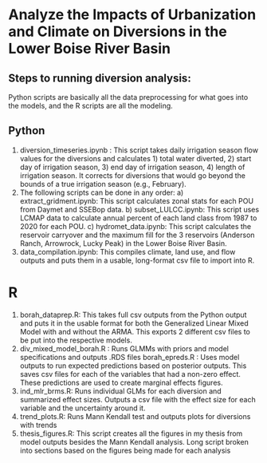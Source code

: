 # **Analyze the Impacts of Urbanization and Climate on Diversions in the Lower Boise River Basin**

## Steps to running diversion analysis: 

Python scripts are basically all the data preprocessing for what goes into the models, and the R scripts are all the modeling. 

## Python 

1) diversion_timeseries.ipynb : This script takes daily irrigation season flow values for the diversions and calculates 1) total water diverted, 2)  start day of irrigation season, 3) end day of irrigation season, 4) length of irrigation season. It corrects for diversions that would go beyond the bounds of a true irrigation season (e.g., February).
2) The following scripts can be done in any order: 
a) extract_gridment.ipynb: This script calculates zonal stats for each POU from Daymet and SSEBop data. 
b) subset_LULCC.ipynb: This script uses LCMAP data to calculate annual percent of each land class from 1987 to 2020 for each POU.
c) hydromet_data.ipynb: This script calculates the reservoir carryover and the maximum fill for the 3 reservoirs (Anderson Ranch, Arrowrock, Lucky Peak) in the Lower Boise River Basin. 
3) data_compilation.ipynb: This compiles climate, land use, and flow outputs and puts them in a usable, long-format csv file to import into R. 

# R 

1) borah_dataprep.R: This takes full csv outputs from the Python output and puts it in the usable format for both the Generalized Linear Mixed Model with and without the ARMA. This exports 2 different csv files to be put into the respective models.
2) div_mixed_model_borah.R : Runs GLMMs with priors and model specifications and outputs .RDS files
borah_epreds.R : Uses model outputs to run expected predictions based on posterior outputs. This saves csv files for each of the variables that had a non-zero effect. These predictions are used to create marginal effects figures.
3) ind_mlr_brms.R: Runs individual GLMs for each diversion and summarized effect sizes. Outputs a csv file with the effect size for each variable and the uncertainty around it. 
4) trend_plots.R: Runs Mann Kendall test and outputs plots for diversions with trends
5) thesis_figures.R: This script creates all the figures in my thesis from model outputs besides the Mann Kendall analysis. Long script broken into sections based on the figures being made for each analysis


